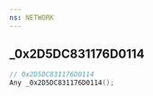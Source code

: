```yaml
---
ns: NETWORK
---
```

## _0x2D5DC831176D0114

```c
// 0x2D5DC831176D0114
Any _0x2D5DC831176D0114();
```

